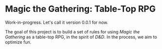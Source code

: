 # Magic the Gathering: Table-Top RPG

Work-in-progress. Let's call it version 0.0.1 for now.

The goal of this project is to build a set of rules for using *Magic the Gathering* as a table-top RPG, in the spirit of *D&D*. In the process, we aim to optimize fun.
